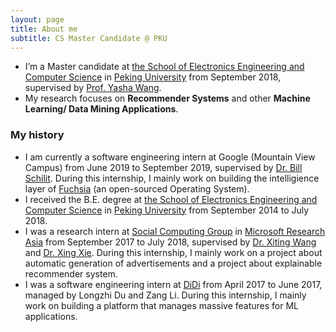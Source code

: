 ```yaml
---
layout: page
title: About me
subtitle: CS Master Candidate @ PKU
---
```


* I’m a Master candidate at [the School of Electronics Engineering and Computer Science](http://eecs.pku.edu.cn/) in [Peking University](www.pku.edu.cn) from September 2018, supervised by [Prof. Yasha Wang](http://www.sei.pku.edu.cn/people/wangys).
* My research focuses on **Recommender Systems** and other **Machine Learning/ Data Mining Applications**.

### My history
* I am currently a software engineering intern at Google (Mountain View Campus) from June 2019 to September 2019, supervised by [Dr. Bill Schilit](https://ai.google/research/people/author27501). During this internship, I mainly work on building the intelligience layer of [Fuchsia](https://en.wikipedia.org/wiki/Google_Fuchsia) (an open-sourced Operating System).
* I received the B.E. degree at [the School of Electronics Engineering and Computer Science](http://eecs.pku.edu.cn/) in [Peking University](https://www.pku.edu.cn/) from September 2014 to July 2018.
* I was a research intern at [Social Computing Group](https://www.microsoft.com/en-us/research/group/social-computing-beijing/) in [Microsoft Research Asia](https://www.msra.cn/) from September 2017 to July 2018, supervised by [Dr. Xiting Wang](https://www.microsoft.com/en-us/research/people/xitwan/) and [Dr. Xing Xie](https://www.microsoft.com/en-us/research/people/xingx/). During this internship, I mainly work on a project about automatic generation of advertisements and a project about explainable recommender system. 
* I was a software engineering intern at [DiDi](https://www.didiglobal.com/) from April 2017 to June 2017, managed by Longzhi Du and Zang Li. During this internship, I mainly work on building a platform that manages massive features for ML applications.
